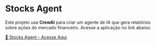 # Stocks Agent

Este projeto usa **CrewAI** para criar um agente de IA que gera relatórios sobre ações do mercado financeiro. Acesse a aplicação no link abaixo:

[🔗 Stocks Agent - Acesse Aqui](https://stocksagent-xvuhukcep8dqnfvrxxuzdx.streamlit.app/)

